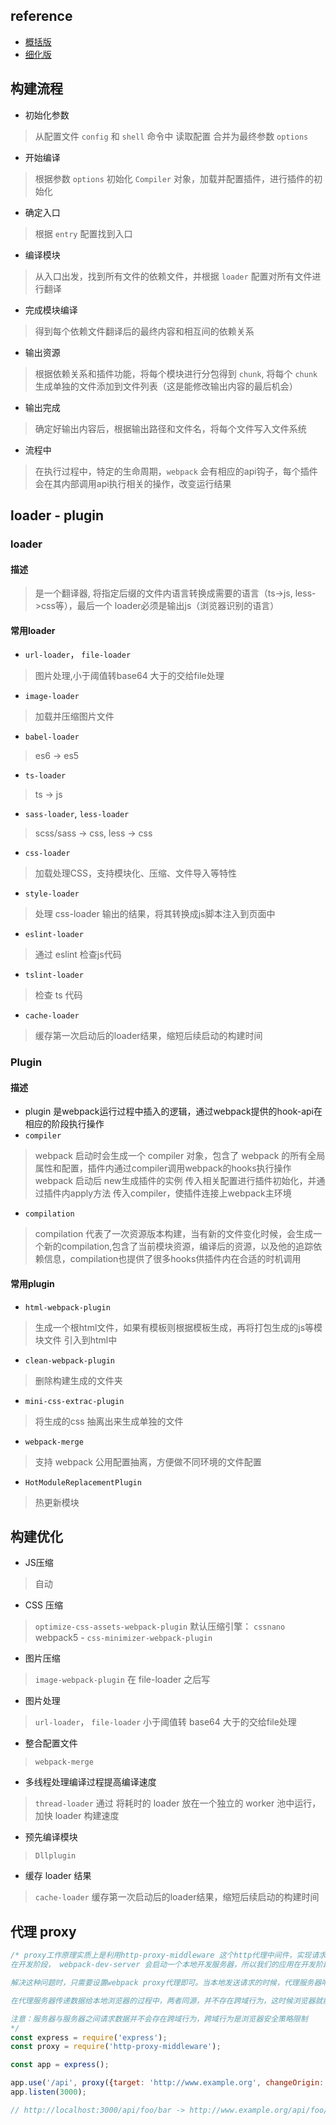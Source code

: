## reference
- [概括版](https://www.jianshu.com/p/247047782a09)
- [细化版](https://zhuanlan.zhihu.com/p/443964387)

## 构建流程
- 初始化参数
> 从配置文件 `config` 和 `shell` 命令中 读取配置 合并为最终参数 `options`

- 开始编译
> 根据参数 `options` 初始化 `Compiler` 对象，加载并配置插件，进行插件的初始化

- 确定入口
> 根据 `entry` 配置找到入口

- 编译模块
> 从入口出发，找到所有文件的依赖文件，并根据 `loader` 配置对所有文件进行翻译

- 完成模块编译
> 得到每个依赖文件翻译后的最终内容和相互间的依赖关系

- 输出资源
> 根据依赖关系和插件功能，将每个模块进行分包得到 `chunk`, 将每个 `chunk` 生成单独的文件添加到文件列表（这是能修改输出内容的最后机会）

- 输出完成
> 确定好输出内容后，根据输出路径和文件名，将每个文件写入文件系统

- 流程中
> 在执行过程中，特定的生命周期，`webpack` 会有相应的api钩子，每个插件会在其内部调用api执行相关的操作，改变运行结果

## loader - plugin

### loader

#### 描述
> 是一个翻译器, 将指定后缀的文件内语言转换成需要的语言（ts->js, less->css等），最后一个 loader必须是输出js（浏览器识别的语言）

#### 常用loader
- `url-loader`， `file-loader`
> 图片处理,小于阈值转base64 大于的交给file处理

- `image-loader`
> 加载并压缩图片文件

- `babel-loader`
> es6 -> es5

- `ts-loader`
> ts -> js

- `sass-loader`, `less-loader`
> scss/sass -> css, less -> css

- `css-loader`
> 加载处理CSS，支持模块化、压缩、文件导入等特性

- `style-loader`
> 处理 css-loader 输出的结果，将其转换成js脚本注入到页面中

- `eslint-loader`
> 通过 eslint 检查js代码

- `tslint-loader`
> 检查 ts 代码

- `cache-loader`
> 缓存第一次启动后的loader结果，缩短后续启动的构建时间

### Plugin

#### 描述
- plugin 是webpack运行过程中插入的逻辑，通过webpack提供的hook-api在相应的阶段执行操作
- `compiler`
> webpack 启动时会生成一个 compiler 对象，包含了 webpack 的所有全局属性和配置，插件内通过compiler调用webpack的hooks执行操作
> webpack 启动后 new生成插件的实例 传入相关配置进行插件初始化，并通过插件内apply方法 传入compiler，使插件连接上webpack主环境
- `compilation`
> compilation 代表了一次资源版本构建，当有新的文件变化时候，会生成一个新的compilation,包含了当前模块资源，编译后的资源，以及他的追踪依赖信息，compilation也提供了很多hooks供插件内在合适的时机调用

#### 常用plugin
- `html-webpack-plugin`
> 生成一个根html文件，如果有模板则根据模板生成，再将打包生成的js等模块文件 引入到html中

- `clean-webpack-plugin`
> 删除构建生成的文件夹

- `mini-css-extrac-plugin`
> 将生成的css 抽离出来生成单独的文件

- `webpack-merge`
> 支持 webpack 公用配置抽离，方便做不同环境的文件配置

- `HotModuleReplacementPlugin`
> 热更新模块

## 构建优化
- JS压缩
> 自动

- CSS 压缩
> `optimize-css-assets-webpack-plugin` 默认压缩引擎： `cssnano`
> webpack5 -  `css-minimizer-webpack-plugin`

- 图片压缩
> `image-webpack-plugin` 在 file-loader 之后写

- 图片处理
> `url-loader`， `file-loader` 
> 小于阈值转 base64 大于的交给file处理

- 整合配置文件
> `webpack-merge`

- 多线程处理编译过程提高编译速度
> `thread-loader`
> 通过 将耗时的 loader 放在一个独立的 worker 池中运行，加快 loader 构建速度

- 预先编译模块
> `Dllplugin`

- 缓存 loader 结果
> `cache-loader` 缓存第一次启动后的loader结果，缩短后续启动的构建时间

## 代理 proxy
```js
/* proxy工作原理实质上是利用http-proxy-middleware 这个http代理中间件，实现请求转发给其他服务器 
在开发阶段， webpack-dev-server 会启动一个本地开发服务器，所以我们的应用在开发阶段是独立运行在 localhost 的一个端口上，而后端服务又是运行在另外一个地址上。所以在开发阶段中，由于浏览器同源策略的原因，当本地访问后端就会出现跨域请求的问题。

解决这种问题时，只需要设置webpack proxy代理即可。当本地发送请求的时候，代理服务器响应该请求，并将请求转发到目标服务器，目标服务器响应数据后再将数据返回给代理服务器，最终再由代理服务器将数据响应给本地

在代理服务器传递数据给本地浏览器的过程中，两者同源，并不存在跨域行为，这时候浏览器就能正常接收数据。

注意：服务器与服务器之间请求数据并不会存在跨域行为，跨域行为是浏览器安全策略限制
*/
const express = require('express');
const proxy = require('http-proxy-middleware');

const app = express();

app.use('/api', proxy({target: 'http://www.example.org', changeOrigin: true}));
app.listen(3000);

// http://localhost:3000/api/foo/bar -> http://www.example.org/api/foo/bar

```

